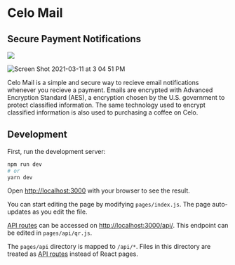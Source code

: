 # Celo Mail

## Secure Payment Notifications

![](https://user-images.githubusercontent.com/19412160/110847421-e6848e80-827a-11eb-9946-0636ebedc4be.png)

![Screen Shot 2021-03-11 at 3 04 51 PM](https://user-images.githubusercontent.com/19412160/110847656-2cd9ed80-827b-11eb-9ccc-73e961434632.png)

Celo Mail is a simple and secure way to recieve email notifications whenever you recieve a payment. Emails are encrypted with Advanced Encryption Standard (AES), a encryption chosen by the U.S. government to protect classified information. The same technology used to encrypt classified information is also used to purchasing a coffee on Celo.

## Development

First, run the development server:

```bash
npm run dev
# or
yarn dev
```

Open [http://localhost:3000](http://localhost:3000) with your browser to see the result.

You can start editing the page by modifying `pages/index.js`. The page auto-updates as you edit the file.

[API routes](https://nextjs.org/docs/api-routes/introduction) can be accessed on [http://localhost:3000/api/](http://localhost:3000/api/qr). This endpoint can be edited in `pages/api/qr.js`.

The `pages/api` directory is mapped to `/api/*`. Files in this directory are treated as [API routes](https://nextjs.org/docs/api-routes/introduction) instead of React pages.

